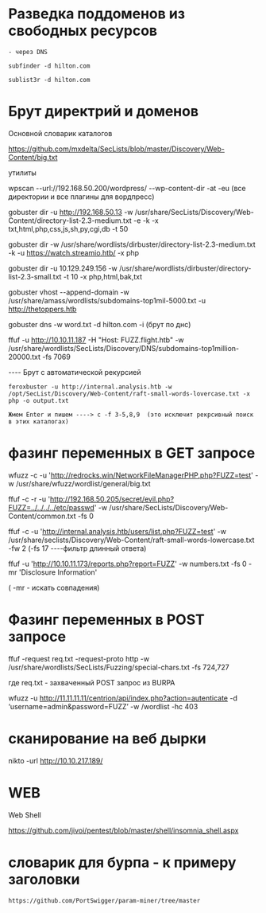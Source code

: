 # Разведка поддоменов из свободных ресурсов
    
    - через DNS
    
    subfinder -d hilton.com
    
    sublist3r -d hilton.com
    
# Брут директрий и доменов

Основной словарик каталогов

https://github.com/mxdelta/SecLists/blob/master/Discovery/Web-Content/big.txt

утилиты

wpscan --url://192.168.50.200/wordpress/ --wp-content-dir -at -eu  (все директории и все плагины для вордпресс)

gobuster dir -u http://192.168.50.13 -w /usr/share/SecLists/Discovery/Web-Content/directory-list-2.3-medium.txt -e -k -x txt,html,php,css,js,sh,py,cgi,db -t 50

gobuster dir -w /usr/share/wordlists/dirbuster/directory-list-2.3-medium.txt -k -u https://watch.streamio.htb/ -x php

gobuster dir -u 10.129.249.156 -w /usr/share/wordlists/dirbuster/directory-list-2.3-small.txt -t 10 -x php,html,bak,txt

gobuster vhost --append-domain -w /usr/share/amass/wordlists/subdomains-top1mil-5000.txt -u http://thetoppers.htb 

gobuster dns -w word.txt -d hilton.com -i (брут по днс)


ffuf -u http://10.10.11.187 -H "Host: FUZZ.flight.htb" -w /usr/share/wordlists/SecLists/Discovery/DNS/subdomains-top1million-20000.txt -fs 7069


---- Брут с автоматической рекурсией

	feroxbuster -u http://internal.analysis.htb -w /opt/SecList/Discovery/Web-Content/raft-small-words-lovercase.txt -x php -o output.txt

	Жмем Enter и пишем ----> c -f 3-5,8,9  (это исключит рекрсивный поиск в этих каталогах)

 
# фазинг переменных в GET запросе

wfuzz -c -u 'http://redrocks.win/NetworkFileManagerPHP.php?FUZZ=test' -w /usr/share/wfuzz/wordlist/general/big.txt

ffuf -c -r -u 'http://192.168.50.205/secret/evil.php?FUZZ=../../../../etc/passwd' -w /usr/share/SecLists/Discovery/Web-Content/common.txt -fs 0

ffuf -c -u 'http://internal.analysis.htb/users/list.php?FUZZ=test' -w /usr/share/seclists/Discovery/Web-Content/raft-small-words-lowercase.txt -fw 2 (-fs 17 ----фильтр длинный ответа)

ffuf  -u 'http://10.10.11.173/reports.php?report=FUZZ' -w numbers.txt -fs 0 -mr 'Disclosure Information'

( -mr - искать совпадения)

# Фазинг переменных в POST запросе

ffuf -request req.txt -request-proto http -w /usr/share/wordlists/SecLists/Fuzzing/special-chars.txt -fs 724,727

где req.txt - захваченный POST запрос из BURPA

wfuzz -u http://11.11.11.11/centrion/api/index.php?action=autenticate -d ‘username=admin&password=FUZZ’ -w /wordlist -hc 403


# сканирование на веб дырки

nikto -url http://10.10.217.189/


# WEB

Web Shell

https://github.com/jivoi/pentest/blob/master/shell/insomnia_shell.aspx

# словарик для бурпа - к примеру заголовки

	https://github.com/PortSwigger/param-miner/tree/master
 
